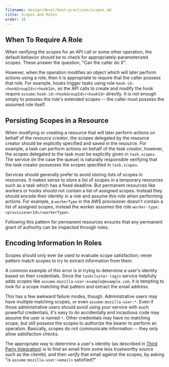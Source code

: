 ```yaml
---
filename: design/devel/best-practices/scopes.md
title: Scopes and Roles
order: 10
---
```


## When To Require A Role

When verifying the scopes for an API call or some other operation, the default behavior should be to check for appropriately-parameterized scopes.
These answer the question, "Can the caller do X".

However, when the operation modifies an object which will later perform actions using a role, then it is appropriate to require that the caller possess that role.
For example, hooks trigger tasks using role `hook-id:<hookGroupId>/<hookId>`, so the API calls to create and modify the hook require `assume:hook-id:<hookGroupId>/<hookId>` directly.
It is not enough simply to possess the role's extended scopes -- the caller must possess the assumed role itself.

## Persisting Scopes in a Resource

When modifying or creating a resource that will later perform actions on behalf of the _resource creator_,
the scopes delegated by the resource creator should be explicitly specified and saved in the resource.
For example, a task can perform actions on behalf of the _task creator_, however, the scopes delegated to the
task must be explicitly given in `task.scopes`. The service (in the case the queue) is naturally responsible
verifying that the task creator possesses the scopes specified in `task.scopes`.

Services should generally prefer to avoid storing lists of scopes in resources. It makes sense to store a list of
scopes in a temporary resources such as a task which has a fixed deadline. But permanent resources like workers
or hooks should not contain a list of assigned scopes. Instead they should encode their identity in a role and
assume this role when performing actions. For example, a `workerType` in the AWS provisioner doesn't contain a
list of assigned scopes, instead the worker assumes the role `worker-type:<provisionerId>/<workerType>`.

Following this pattern for permanent resources ensures that any permanent grant of authority can be inspected through roles.

## Encoding Information In Roles

Scopes should only ever be used to evaluate scope satisfaction; never pattern match scopes to try to extract information from them.

A common example of this error is in trying to determine a user's identity based on their credentials.
Since the `taskcluster-login` service helpfully adds scopes like `assume:mozilla-user:example@example.com`, it is tempting to look for a scope matching that pattern and extract the email address.

This has a few awkward failure modes, though.
Administrative users may have multiple matching scopes, or even `assume:mozilla-user:*`.
Even if those administrative users should avoid using your service with such powerful credentials, it's easy to do accidentally and incautious code may assume the user is named `*`.
Other credentials may have no matching scope, but still possess the scopes to authorize the bearer to perform an operation.
Basically, scopes do not communicate information -- they only allow satisfaction checks.

The appropriate way to determine a user's identity (as described in [Third Party Integration](/docs/manual/integrations/apis/3rdparty)) is to find an email from some less trustworthy source such as the clientId, and then *verify* that email against the scopes, by asking "is `assume:mozilla-user:<email>` satisfied?"
